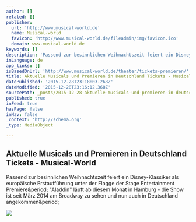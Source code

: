 ```yaml
---
author: []
related: []
publisher:
  url: 'http://www.musical-world.de'
  name: Musical-world
  favicon: 'http://www.musical-world.de/fileadmin/img/favicon.ico'
  domain: www.musical-world.de
keywords: []
description: 'Passend zur besinnlichen Weihnachtszeit feiert ein Disney-Klassiker als europäische Erstaufführung unter der Flagge der Stage Entertainment Premiere. "Aladdin" läuft ab diesem Monat in Hamburg - die Show ist seit März 2014 am Broadway zu sehen und nun auch in Deutschland angekommen.'
inLanguage: de
app_links: []
isBasedOnUrl: 'http://www.musical-world.de/theater/tickets-premieren/'
title: Aktuelle Musicals und Premieren in Deutschland Tickets - Musical-World
datePublished: '2015-12-28T23:18:03.268Z'
dateModified: '2015-12-28T23:16:12.368Z'
sourcePath: _posts/2015-12-28-aktuelle-musicals-und-premieren-in-deutschland-tickets-mus.md
published: true
inFeed: true
hasPage: false
inNav: false
_context: 'http://schema.org'
_type: MediaObject

---
```

<article style=""><h1>Aktuelle Musicals und Premieren in Deutschland Tickets - Musical-World</h1><p>Passend zur besinnlichen Weihnachtszeit feiert ein Disney-Klassiker als europäische Erstaufführung unter der Flagge der Stage Entertainment Premiere&amp;period; "Aladdin" läuft ab diesem Monat in Hamburg - die Show ist seit März 2014 am Broadway zu sehen und nun auch in Deutschland angekommen&amp;period;</p><img src="http://www.musical-world.de/typo3temp/pics/Aladdin_1_01_515db7a782.jpg" /></article>